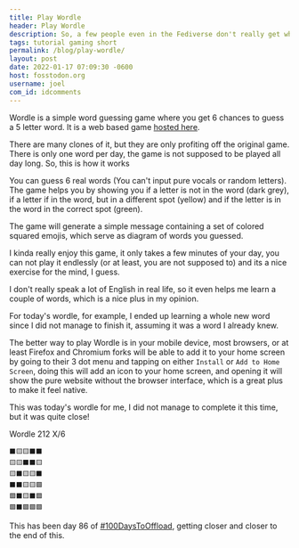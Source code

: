 ```yaml
---
title: Play Wordle
header: Play Wordle
description: So, a few people even in the Fediverse don't really get what Wordle is, so let me explain it as fast as possible
tags: tutorial gaming short
permalink: /blog/play-wordle/
layout: post
date: 2022-01-17 07:09:30 -0600
host: fosstodon.org
username: joel
com_id: idcomments
---
```


Wordle is a simple word guessing game where you get 6 chances to guess a 5 letter word. It is a web based game [hosted here](https://www.powerlanguage.co.uk/wordle/).

There are many clones of it, but they are only profiting off the original game. There is only one word per day, the game is not supposed to be played all day long. So, this is how it works

You can guess 6 real words (You can't input pure vocals or random letters).
The game helps you by showing you if a letter is not in the word (dark grey), if a letter if in the word, but in a different spot (yellow) and if the letter is in the word in the correct spot (green).

The game will generate a simple message containing a set of colored squared emojis, which serve as diagram of words you guessed.

I kinda really enjoy this game, it only takes a few minutes of your day, you can not play it endlessly (or at least, you are not supposed to) and its a nice exercise for the mind, I guess. 

I don't really speak a lot of English in real life, so it even helps me learn a couple of words, which is a nice plus in my opinion.

For today's wordle, for example, I ended up learning a whole new word since I did not manage to finish it, assuming it was a word I already knew.

The better way to play Wordle is in your mobile device, most browsers, or at least Firefox and Chromium forks will be able to add it to your home screen by going to their 3 dot menu and tapping on either `Install` or `Add to Home Screen`, doing this will add an icon to your home screen, and opening it will show the pure website without the browser interface, which is a great plus to make it feel native.

This was today's wordle for me, I did not manage to complete it this time, but it was quite close!

Wordle 212 X/6

```
⬛🟨🟨⬛⬛
🟨🟨⬛⬛🟨
🟨⬛🟨🟨⬛
⬛⬛🟨🟨🟩
🟩⬛🟨⬛🟩
🟩⬛🟩🟩🟩
```

This has been day 86 of [#100DaysToOffload](https//100daystooffload.com), getting closer and closer to the end of this.
